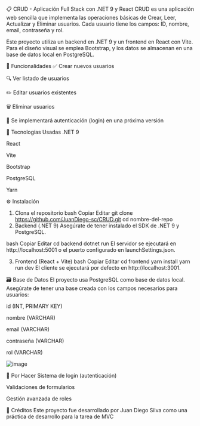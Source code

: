 📋 CRUD - Aplicación Full Stack con .NET 9 y React
CRUD es una aplicación web sencilla que implementa las operaciones básicas de Crear, Leer, Actualizar y Eliminar usuarios. Cada usuario tiene los campos: ID, nombre, email, contraseña y rol.

Este proyecto utiliza un backend en .NET 9 y un frontend en React con Vite. Para el diseño visual se emplea Bootstrap, y los datos se almacenan en una base de datos local en PostgreSQL.

🚀 Funcionalidades
✅ Crear nuevos usuarios

🔍 Ver listado de usuarios

✏️ Editar usuarios existentes

🗑️ Eliminar usuarios

🔐 Se implementará autenticación (login) en una próxima versión

🧰 Tecnologías Usadas
.NET 9

React

Vite

Bootstrap

PostgreSQL

Yarn

⚙️ Instalación
1. Clona el repositorio
bash
Copiar
Editar
git clone https://github.com/JuanDiego-sc/CRUD.git
cd nombre-del-repo
2. Backend (.NET 9)
Asegúrate de tener instalado el SDK de .NET 9 y PostgreSQL.

bash
Copiar
Editar
cd backend
dotnet run
El servidor se ejecutará en http://localhost:5001 o el puerto configurado en launchSettings.json.

3. Frontend (React + Vite)
bash
Copiar
Editar
cd frontend
yarn install
yarn run dev
El cliente se ejecutará por defecto en http://localhost:3001.

🗃️ Base de Datos
El proyecto usa PostgreSQL como base de datos local. Asegúrate de tener una base creada con los campos necesarios para usuarios:

id (INT, PRIMARY KEY)

nombre (VARCHAR)

email (VARCHAR)

contraseña (VARCHAR)

rol (VARCHAR)

![image](https://github.com/user-attachments/assets/237cfd98-c510-4edd-bc7b-b351d63edc49)


📌 Por Hacer
 Sistema de login (autenticación)

 Validaciones de formularios

 Gestión avanzada de roles

🤝 Créditos
Este proyecto fue desarrollado por Juan Diego Silva como una práctica de desarrollo para la tarea de MVC


